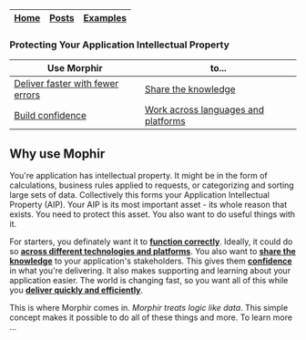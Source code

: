 [Home](/index) | [Posts](posts) | [Examples](../morphir-examples/)
-----|------|------
### Protecting Your Application Intellectual Property

Use Morphir | to...  
-----|-----
[Deliver faster with fewer errors](./deliver_faster_with_fewer_errors) | [Share the knowledge](./share_the_knowledge)
[Build confidence](./build_confidence) | [Work across languages and platforms](./work_across_languages_and_platforms)


## Why use Mophir
You're application has intellectual property. It might be in the form of calculations, business rules applied to requests, or categorizing and sorting large sets of data.  Collectively this forms your Application Intellectual Property (AIP).  Your AIP is its most important asset - its whole reason that exists.  You need to protect this asset.  You also want to do useful things with it.  

For starters, you definately want it to **[function correctly](./function_correctly)**.  Ideally, it could do so **[across different technologies and platforms](./work_across_languages_and_platforms)**.  You also want to **[share the knowledge](./share_the_knowledge)** to your application's stakeholders. This gives them **[confidence](./build_confidence)** in what you're delivering.  It also makes supporting and learning about your application easier.  The world is changing fast, so you want all of this while you **[deliver quickly and efficiently](./development_automation)**.  

This is where Morphir comes in.  *Morphir treats logic like data*.  This simple concept makes it possible to do all of these things and more.  To learn more ...

